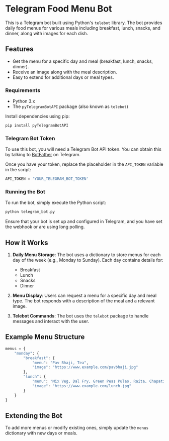 
# Telegram Food Menu Bot

This is a Telegram bot built using Python's `telebot` library. The bot provides daily food menus for various meals including breakfast, lunch, snacks, and dinner, along with images for each dish.

## Features

- Get the menu for a specific day and meal (breakfast, lunch, snacks, dinner).
- Receive an image along with the meal description.
- Easy to extend for additional days or meal types.

### Requirements

- Python 3.x
- The `pyTelegramBotAPI` package (also known as `telebot`)

Install dependencies using pip:

```bash
pip install pyTelegramBotAPI
```

### Telegram Bot Token

To use this bot, you will need a Telegram Bot API token. You can obtain this by talking to [BotFather](https://core.telegram.org/bots#botfather) on Telegram.

Once you have your token, replace the placeholder in the `API_TOKEN` variable in the script:

```python
API_TOKEN = 'YOUR_TELEGRAM_BOT_TOKEN'
```

### Running the Bot

To run the bot, simply execute the Python script:

```bash
python telegram_bot.py
```

Ensure that your bot is set up and configured in Telegram, and you have set the webhook or are using long polling.

## How it Works

1. **Daily Menu Storage**: The bot uses a dictionary to store menus for each day of the week (e.g., Monday to Sunday). Each day contains details for:
    - Breakfast
    - Lunch
    - Snacks
    - Dinner

2. **Menu Display**: Users can request a menu for a specific day and meal type. The bot responds with a description of the meal and a relevant image.

3. **Telebot Commands**: The bot uses the `telebot` package to handle messages and interact with the user.

## Example Menu Structure

```python
menus = {
    "monday": {
        "breakfast": {
            "menu": "Pav Bhaji, Tea",
            "image": "https://www.example.com/pavbhaji.jpg"
        },
        "lunch": {
            "menu": "Mix Veg, Dal Fry, Green Peas Pulao, Raita, Chapati and Fruits",
            "image": "https://www.example.com/lunch.jpg"
        }
    }
}
```

## Extending the Bot

To add more menus or modify existing ones, simply update the `menus` dictionary with new days or meals.
